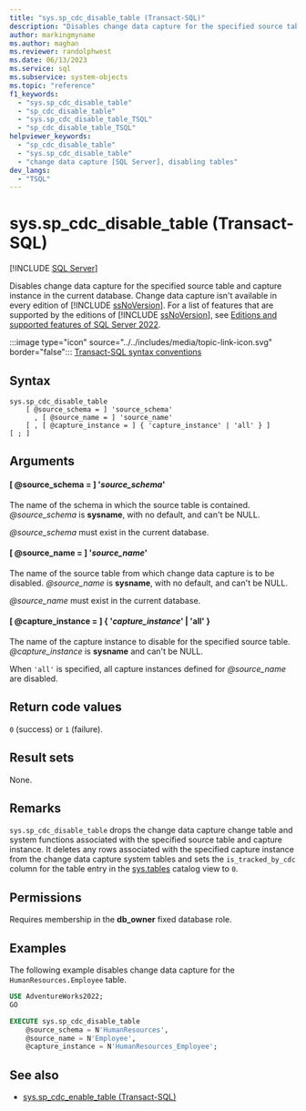 ```yaml
---
title: "sys.sp_cdc_disable_table (Transact-SQL)"
description: "Disables change data capture for the specified source table and capture instance in the current database."
author: markingmyname
ms.author: maghan
ms.reviewer: randolphwest
ms.date: 06/13/2023
ms.service: sql
ms.subservice: system-objects
ms.topic: "reference"
f1_keywords:
  - "sys.sp_cdc_disable_table"
  - "sp_cdc_disable_table"
  - "sys.sp_cdc_disable_table_TSQL"
  - "sp_cdc_disable_table_TSQL"
helpviewer_keywords:
  - "sp_cdc_disable_table"
  - "sys.sp_cdc_disable_table"
  - "change data capture [SQL Server], disabling tables"
dev_langs:
  - "TSQL"
---
```

# sys.sp_cdc_disable_table (Transact-SQL)

[!INCLUDE [SQL Server](../../includes/applies-to-version/sqlserver.md)]

Disables change data capture for the specified source table and capture instance in the current database. Change data capture isn't available in every edition of [!INCLUDE [ssNoVersion](../../includes/ssnoversion-md.md)]. For a list of features that are supported by the editions of [!INCLUDE [ssNoVersion](../../includes/ssnoversion-md.md)], see [Editions and supported features of SQL Server 2022](../../sql-server/editions-and-components-of-sql-server-2022.md).

:::image type="icon" source="../../includes/media/topic-link-icon.svg" border="false"::: [Transact-SQL syntax conventions](../../t-sql/language-elements/transact-sql-syntax-conventions-transact-sql.md)

## Syntax

```syntaxsql
sys.sp_cdc_disable_table
    [ @source_schema = ] 'source_schema'
      , [ @source_name = ] 'source_name'
    [ , [ @capture_instance = ] { 'capture_instance' | 'all' } ]
[ ; ]
```

## Arguments

#### [ @source_schema = ] '*source_schema*'

The name of the schema in which the source table is contained. *@source_schema* is **sysname**, with no default, and can't be NULL.

*@source_schema* must exist in the current database.

#### [ @source_name = ] '*source_name*'

The name of the source table from which change data capture is to be disabled. *@source_name* is **sysname**, with no default, and can't be NULL.

*@source_name* must exist in the current database.

#### [ @capture_instance = ] { '*capture_instance*' | 'all' }

The name of the capture instance to disable for the specified source table. *@capture_instance* is **sysname** and can't be NULL.

When `'all'` is specified, all capture instances defined for *@source_name* are disabled.

## Return code values

`0` (success) or `1` (failure).

## Result sets

None.

## Remarks

`sys.sp_cdc_disable_table` drops the change data capture change table and system functions associated with the specified source table and capture instance. It deletes any rows associated with the specified capture instance from the change data capture system tables and sets the `is_tracked_by_cdc` column for the table entry in the [sys.tables](../system-catalog-views/sys-tables-transact-sql.md) catalog view to `0`.

## Permissions

Requires membership in the **db_owner** fixed database role.

## Examples

The following example disables change data capture for the `HumanResources.Employee` table.

```sql
USE AdventureWorks2022;
GO

EXECUTE sys.sp_cdc_disable_table
    @source_schema = N'HumanResources',
    @source_name = N'Employee',
    @capture_instance = N'HumanResources_Employee';
```

## See also

- [sys.sp_cdc_enable_table (Transact-SQL)](sys-sp-cdc-enable-table-transact-sql.md)
